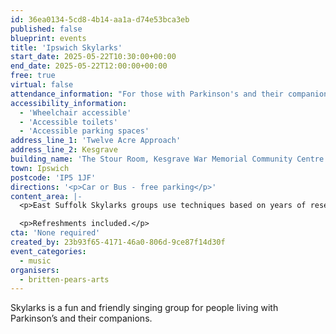 ```yaml
---
id: 36ea0134-5cd8-4b14-aa1a-d74e53bca3eb
published: false
blueprint: events
title: 'Ipswich Skylarks'
start_date: 2025-05-22T10:30:00+00:00
end_date: 2025-05-22T12:00:00+00:00
free: true
virtual: false
attendance_information: "For those with Parkinson's and their companions"
accessibility_information:
  - 'Wheelchair accessible'
  - 'Accessible toilets'
  - 'Accessible parking spaces'
address_line_1: 'Twelve Acre Approach'
address_line_2: Kesgrave
building_name: 'The Stour Room, Kesgrave War Memorial Community Centre'
town: Ipswich
postcode: 'IP5 1JF'
directions: '<p>Car or Bus - free parking</p>'
content_area: |-
  <p>East Suffolk Skylarks groups use techniques based on years of research to help those with Parkison’s to maintain or improve their psychological and physical wellbeing through taking part in regular singing activity.</p>

  <p>Refreshments included.</p>
cta: 'None required'
created_by: 23b93f65-4171-46a0-806d-9ce87f14d30f
event_categories:
  - music
organisers:
  - britten-pears-arts
---
```

Skylarks is a fun and friendly singing group for people living with Parkinson’s and their companions.